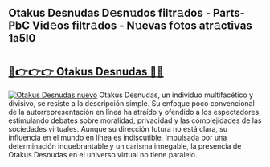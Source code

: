 ## Otakus Desnudas D𝚎sn𝚞dos filtr𝚊dos - Parts-PbC Vid𝚎os filtr𝚊dos - N𝚞evas f𝚘tos atr𝚊ctivas 1a5l0

# <h2><a href="http://mbdjoe.tromn.icu/?c=Otakus+Desnudas">🔗👉👉👉 Otakus Desnudas 🔗🔗</a></h2>

[![Otakus Desnudas nuevo](https://i.imgur.com/pEAQMta.gif)](http://mbdjoe.tromn.icu/?c=Otakus+Desnudas)
Otakus Desnudas, un individuo multifacético y divisivo, se resiste a la descripción simple. Su enfoque poco convencional de la autorrepresentación en línea ha atraído y ofendido a los espectadores, estimulando debates sobre moralidad, privacidad y las complejidades de las sociedades virtuales. Aunque su dirección futura no está clara, su influencia en el mundo en línea es indiscutible. Impulsada por una determinación inquebrantable y un carisma innegable, la presencia de Otakus Desnudas en el universo virtual no tiene paralelo.
